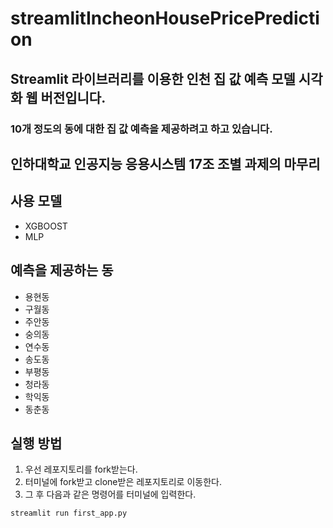 # streamlitIncheonHousePricePrediction
## Streamlit 라이브러리를 이용한 인천 집 값 예측 모델 시각화 웹 버전입니다. 
### 10개 정도의 동에 대한 집 값 예측을 제공하려고 하고 있습니다. 
## 인하대학교 인공지능 응용시스템 17조 조별 과제의 마무리

## 사용 모델
- XGBOOST
- MLP

## 예측을 제공하는 동
- 용현동
- 구월동
- 주안동
- 숭의동
- 연수동
- 송도동
- 부평동
- 청라동
- 학익동
- 동춘동

## 실행 방법
1. 우선 레포지토리를 fork받는다. 
2. 터미널에 fork받고 clone받은 레포지토리로 이동한다. 
3. 그 후 다음과 같은 명령어를 터미널에 입력한다.
~~~
streamlit run first_app.py
~~~
